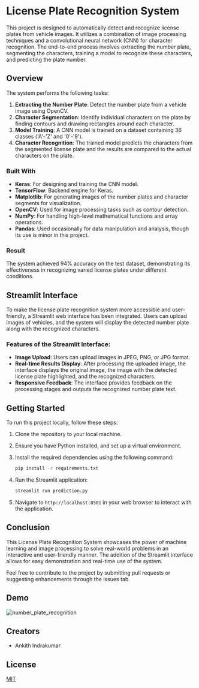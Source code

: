# License Plate Recognition System

This project is designed to automatically detect and recognize license plates from vehicle images. It utilizes a combination of image processing techniques and a convolutional neural network (CNN) for character recognition. The end-to-end process involves extracting the number plate, segmenting the characters, training a model to recognize these characters, and predicting the plate number.

## Overview

The system performs the following tasks:

1. **Extracting the Number Plate**: Detect the number plate from a vehicle image using OpenCV.
2. **Character Segmentation**: Identify individual characters on the plate by finding contours and drawing rectangles around each character.
3. **Model Training**: A CNN model is trained on a dataset containing 36 classes ('A'-'Z' and '0'-'9').
4. **Character Recognition**: The trained model predicts the characters from the segmented license plate and the results are compared to the actual characters on the plate.

### Built With

- **Keras**: For designing and training the CNN model.
- **TensorFlow**: Backend engine for Keras.
- **Matplotlib**: For generating images of the number plates and character segments for visualization.
- **OpenCV**: Used for image processing tasks such as contour detection.
- **NumPy**: For handling high-level mathematical functions and array operations.
- **Pandas**: Used occasionally for data manipulation and analysis, though its use is minor in this project.

### Result

The system achieved 94% accuracy on the test dataset, demonstrating its effectiveness in recognizing varied license plates under different conditions.

## Streamlit Interface

To make the license plate recognition system more accessible and user-friendly, a Streamlit web interface has been integrated. Users can upload images of vehicles, and the system will display the detected number plate along with the recognized characters.

### Features of the Streamlit Interface:

- **Image Upload**: Users can upload images in JPEG, PNG, or JPG format.
- **Real-time Results Display**: After processing the uploaded image, the interface displays the original image, the image with the detected license plate highlighted, and the recognized characters.
- **Responsive Feedback**: The interface provides feedback on the processing stages and outputs the recognized number plate text.

## Getting Started

To run this project locally, follow these steps:

1. Clone the repository to your local machine.
2. Ensure you have Python installed, and set up a virtual environment.
3. Install the required dependencies using the following command:

    ```bash
    pip install -r requirements.txt
    ```

4. Run the Streamlit application:

    ```bash
    streamlit run prediction.py
    ```

5. Navigate to `http://localhost:8501` in your web browser to interact with the application.

## Conclusion

This License Plate Recognition System showcases the power of machine learning and image processing to solve real-world problems in an interactive and user-friendly manner. The addition of the Streamlit interface allows for easy demonstration and real-time use of the system.

Feel free to contribute to the project by submitting pull requests or suggesting enhancements through the issues tab.



## Demo
![number_plate_recognition](https://user-images.githubusercontent.com/53619729/162380150-1747663c-5105-472b-b1ed-be76c6cc9ad1.gif)




## Creators

* Ankith Indrakumar
## License

[MIT](https://github.com/ankith-i/Number_Plate_Recognition_Amid_At_Indian_Region/blob/main/LICENSE)
